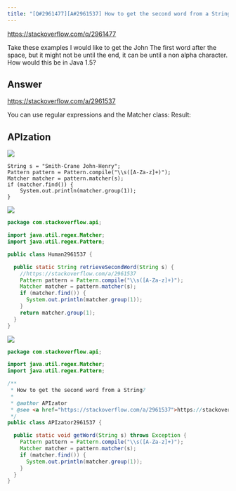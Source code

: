 ```yaml
---
title: "[Q#2961477][A#2961537] How to get the second word from a String?"
---
```


https://stackoverflow.com/q/2961477

Take these examples
I would like to get the John
The first word after the space, but it might not be until the end, it can be until a non alpha character. How would this be in Java 1.5?

## Answer

https://stackoverflow.com/a/2961537

You can use regular expressions and the Matcher class:
Result:

## APIzation

<div class="code-3columns-row">

<div class="code-3columns-column">

<div><img src="/stackoverflow.png" /></div>

```plain
String s = "Smith-Crane John-Henry";
Pattern pattern = Pattern.compile("\\s([A-Za-z]+)");
Matcher matcher = pattern.matcher(s);
if (matcher.find()) {
    System.out.println(matcher.group(1));
}
```

</div>

<div class="code-3columns-column">

<div><img src="/human.png" /></div>

```java
package com.stackoverflow.api;

import java.util.regex.Matcher;
import java.util.regex.Pattern;

public class Human2961537 {

  public static String retrieveSecondWord(String s) {
    //https://stackoverflow.com/a/2961537
    Pattern pattern = Pattern.compile("\\s([A-Za-z]+)");
    Matcher matcher = pattern.matcher(s);
    if (matcher.find()) {
      System.out.println(matcher.group(1));
    }
    return matcher.group(1);
  }
}

```

</div>

<div class="code-3columns-column">

<div><img src="/apizator.png" /></div>

```java
package com.stackoverflow.api;

import java.util.regex.Matcher;
import java.util.regex.Pattern;

/**
 * How to get the second word from a String?
 *
 * @author APIzator
 * @see <a href="https://stackoverflow.com/a/2961537">https://stackoverflow.com/a/2961537</a>
 */
public class APIzator2961537 {

  public static void getWord(String s) throws Exception {
    Pattern pattern = Pattern.compile("\\s([A-Za-z]+)");
    Matcher matcher = pattern.matcher(s);
    if (matcher.find()) {
      System.out.println(matcher.group(1));
    }
  }
}

```

</div>

</div>